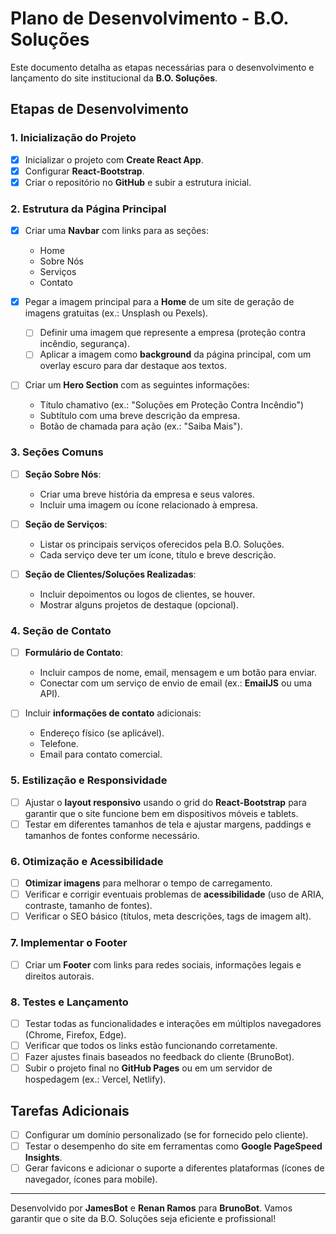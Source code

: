# Plano de Desenvolvimento - B.O. Soluções

Este documento detalha as etapas necessárias para o desenvolvimento e lançamento do site institucional da **B.O. Soluções**.

## Etapas de Desenvolvimento

### 1. Inicialização do Projeto

- [x] Inicializar o projeto com **Create React App**.
- [x] Configurar **React-Bootstrap**.
- [x] Criar o repositório no **GitHub** e subir a estrutura inicial.

### 2. Estrutura da Página Principal

- [x] Criar uma **Navbar** com links para as seções:
  - Home
  - Sobre Nós
  - Serviços
  - Contato

- [x] Pegar a imagem principal para a **Home** de um site de geração de imagens gratuitas (ex.: Unsplash ou Pexels).
  - [ ] Definir uma imagem que represente a empresa (proteção contra incêndio, segurança).
  - [ ] Aplicar a imagem como **background** da página principal, com um overlay escuro para dar destaque aos textos.

- [ ] Criar um **Hero Section** com as seguintes informações:
  - Título chamativo (ex.: "Soluções em Proteção Contra Incêndio")
  - Subtítulo com uma breve descrição da empresa.
  - Botão de chamada para ação (ex.: "Saiba Mais").

### 3. Seções Comuns

- [ ] **Seção Sobre Nós**:
  - Criar uma breve história da empresa e seus valores.
  - Incluir uma imagem ou ícone relacionado à empresa.
  
- [ ] **Seção de Serviços**:
  - Listar os principais serviços oferecidos pela B.O. Soluções.
  - Cada serviço deve ter um ícone, título e breve descrição.
  
- [ ] **Seção de Clientes/Soluções Realizadas**:
  - Incluir depoimentos ou logos de clientes, se houver.
  - Mostrar alguns projetos de destaque (opcional).

### 4. Seção de Contato

- [ ] **Formulário de Contato**:
  - Incluir campos de nome, email, mensagem e um botão para enviar.
  - Conectar com um serviço de envio de email (ex.: **EmailJS** ou uma API).

- [ ] Incluir **informações de contato** adicionais:
  - Endereço físico (se aplicável).
  - Telefone.
  - Email para contato comercial.

### 5. Estilização e Responsividade

- [ ] Ajustar o **layout responsivo** usando o grid do **React-Bootstrap** para garantir que o site funcione bem em dispositivos móveis e tablets.
- [ ] Testar em diferentes tamanhos de tela e ajustar margens, paddings e tamanhos de fontes conforme necessário.

### 6. Otimização e Acessibilidade

- [ ] **Otimizar imagens** para melhorar o tempo de carregamento.
- [ ] Verificar e corrigir eventuais problemas de **acessibilidade** (uso de ARIA, contraste, tamanho de fontes).
- [ ] Verificar o SEO básico (títulos, meta descrições, tags de imagem alt).

### 7. Implementar o Footer

- [ ] Criar um **Footer** com links para redes sociais, informações legais e direitos autorais.

### 8. Testes e Lançamento

- [ ] Testar todas as funcionalidades e interações em múltiplos navegadores (Chrome, Firefox, Edge).
- [ ] Verificar que todos os links estão funcionando corretamente.
- [ ] Fazer ajustes finais baseados no feedback do cliente (BrunoBot).
- [ ] Subir o projeto final no **GitHub Pages** ou em um servidor de hospedagem (ex.: Vercel, Netlify).

## Tarefas Adicionais

- [ ] Configurar um domínio personalizado (se for fornecido pelo cliente).
- [ ] Testar o desempenho do site em ferramentas como **Google PageSpeed Insights**.
- [ ] Gerar favicons e adicionar o suporte a diferentes plataformas (ícones de navegador, ícones para mobile).

---

Desenvolvido por **JamesBot** e **Renan Ramos** para **BrunoBot**. Vamos garantir que o site da B.O. Soluções seja eficiente e profissional!
